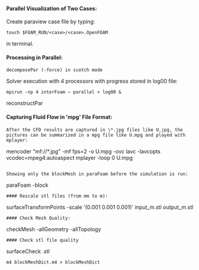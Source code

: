 #### Parallel Visualization of Two Cases:

Create paraview case file by typing:

```
touch $FOAM_RUN/<case>/<case>.OpenFOAM
```
in terminal.


#### Processing in Parallel:

```
decomposePar (-force) in scotch mode
```
Solver execution with 4 processors with progress stored in log00 file:

```
mpirun -np 4 interFoam – parallel > log00 &
```
reconstructPar

#### Capturing Fluid Flow in 'mpg' File Format:

```
After the CFD results are captured in \*.jpg files like U.jpg, the pictures can be summarized in a mpg file like U.mpg and played with mplayer:

```
mencoder "mf://*.jpg" -mf fps=2 -o U.mpg -ovc lavc -lavcopts vcodec=mpeg4:autoaspect
mplayer -loop 0 U.mpg
```

Showing only the blockMesh in paraFoam before the simulation is run:
```
paraFoam -block
```
#### Rescale stl files (from mm to m):
```
surfaceTransformPoints -scale '(0.001 0.001 0.001)' input_m.stl output_m.stl
```
#### Check Mesh Quality:
```
checkMesh -allGeometry -allTopology
```
#### Check stl file quality
```
surfaceCheck <name>.stl
```
m4 blockMeshDict.m4 > blockMeshDict
